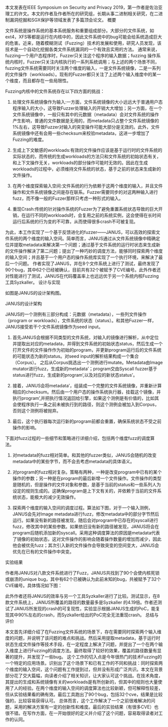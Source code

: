 本文发表在IEEE Symposium on Security and Privacy 2019，第一作者是佐治亚理工的许文。本文的作者及作者所在的研究组，长期从事二进制相关研究，在二进制漏洞挖掘和SGX保护等领域发表了多篇顶会论文。
概要

文件系统是操作系统的基本系统服务和重要组成部分。大部分的文件系统，如ext4，XFS等都是运行在内核中的，因此文件系统中的bug可能会给系统造成巨大的危害。近来，随着模糊测试（Fuzzing）技术的发展和使用，研究人员发现，该技术是一个自动化挖掘各类文件系统漏洞的一个有效且实用的方法。
通常来说，fuzzing一个用户态程序时，Fuzzer只关注这个程序的输入数据；fuzzing 操作系统内核时，Fuzzer只关注内核执行的一系列系统调用；与上述的两个场景不同，fuzzing文件系统需要同时关注两个维度的输入，一是文件系统镜像，二是一系列的文件操作（workloads）。现有的Fuzzer都只关注了上述两个输入维度中的某一个维度，而且都存在一些局限性。

Fuzzing内核中的文件系统存在以下四方面的挑战：

1.  处理文件系统镜像作为输入:一方面，文件系统镜像的大小远远大于普通用户态程序输入的大小，这导致Fuzzer处理输入的开销大大增加；另一方面，在一个文件系统镜像中，一般只有其中的元数据（metadata）会对文件系统的操作产生影响，普通的文件数据是无用的，而metadata只占整个文件系统镜像的1%左右，这导致Fuzzer对输入的突变操作可能大部分是无效的。此外，文件系统镜像中还有会用一些checksum来校验metadata，这进一步增加了Fuzzing的难度。

2.  生成上下文敏感的workloads:有效的文件操作应该是基于运行时的文件系统的实际状态的，而传统的生成workloads的方法只和文件系统的初始状态有关，和上下文操作无关，workloads的部分操作可能时无效的。因此在生成workloads的过程中，必须维持文件系统的状态，基于之前的状态来生成新的文件操作。

3.  在两个维度探索输入空间:文件系统的行为依赖于这两个维度的输入，并且文件操作和文件系统镜像之间是存在联系。Fuzzer需要同步的对这两种输入进行fuzz，而不像一般的Fuzzer那样只考虑一种形式的输入。

4.  重现Crash:传统的针对操作系统的Fuzzer为了避免重置系统状态导致的巨大开销，在运行不同的workloads时，会复用之前的系统实例，这会使得在长时间运行后系统的行为变的不可靠，从而使得很多crash不可被复现。

为此，本工作实现了一个基于反馈进化的fuzzer——JANUS，可以高效的探索文件系统的两个维度的输入空间。简单而言，JANUS通过从文件系统镜像中精确定位并提取metadata来解决第一个问题；通过基于文件系统的运行时状态来生成新的文件操作解决了第二问题；提出了一种巧妙的调度方法，能够同时探索两个维度的输入空间；并且基于一个用户态的操作系统库实现了一个执行环境，来解决了最后一个问题。
作者实现了JANUS，并在8个文件系统上进行了测试，最终发现了90个bug，其中62个已经被确认，目前共有32个被赋予了CVE编号。此外作者还对性能进行了测试，JANUS在代码覆盖率上也远远优于另一个系统内核Fuzzing工具Syzkaller。
设计与实现

如图是JANUS的设计架构图。

JANUS的设计架构

JANUS的一个测例有三部分构成：元数据（metadata），一些列文件操作（program or workloads），文件系统的状态（status）。和其他Fuzzer一样，JANUS接受若干个文件系统镜像作为seed input。

1.  首先JANUS会根据不同类型的文件系统，对输入的镜像进行解析，从中定位并提取出对应的metadata，并得到文件系统的初始状态status，然后生成一个打开文件的文件操作作为初始的program，并更新program运行后的文件系统的可能状态为新的status。对seed input的解析结果构成一个集合（Corpus）。
之后从Corpus挑选出一个测例进行mutate。Metadata由Image mutator进行fuzz，生成新的metadata’；program交由Syscall fuzzer基于status进行fuzz，生成新的program’,以及对应的新状态status’。

2.  接着，JANUS会将metadata’，组装成一个完整的文件系统镜像，并重新计算相应的checksum。然后由一个用户态的操作系统执行器，挂载这个镜像，并执行program’,并把执行情况返回给引擎，如果这个测例是有价值的，比如其会使程序执行一条之前未被执行到的路径，则这个测例会被加入到Corpus，否则这个测例将被抛弃。

3.  最后，这个执行器每次运行新的program前都会重置，确保系统状态不受之前操作的影响。

下面对fuzz过程的一些细节和策略进行详细介绍，包括两个维度fuzz的调度算法。

1.  对metadata的fuzz相对简单。和其他的fuzzer类似，JANUS会随机的改变metadata中的某些字节，而不会去考虑metadata的具体语义。

2.  对program的fuzz相对复杂。策略有两种，一种是改变program中已有的某个操作的参数；另一种是在program的最后新增一个文件操作。文件操作的类型是随机的，但是操作的文件对象和参数，是基于当前的status和一些系列人为设定的规则生成的。这确保program是上下文有关的，并依赖于当前的文件系统状态，能极大的减少无效操作。

3.  探索两个维度的输入空间的调度过程。算法如下图，对于一个输入测例，JANUS会先对Image metadata进行fuzz，修改metadata中的部分字节然后运行。如果没有新的路径被发现，随后会对program中已存在的syscall进行fuzz，修改其中的某些参数。如果依旧没有新的路径被发现，JANUS将会在program后随机添加新的syscall。采用这种调度算法的原因是metadata代表了镜像的初始状态，这对文件操作的影响会随着操作数量的增加而减少，因此他会被优先fuzz；其次引入新的文件操作会导致突变的空间变大，JANUS会 优先在已有的文件操作中突变。

实验结果

作者用JANUS对八款文件系统进行了Fuzz，JANUS共找到了90个会使内核死锁或崩溃的unique bug，其中有62个已被确认为此前未知的bug，共被赋予了32个CVE编号。具体情况如下图：

此外作者还将JANUS的效率与另一个工具Syzkaller进行了比较。测试显示，在8款文件系统上，JANUS所覆盖的路径的数量最多是Syzkaller 的4.19倍。作者还测试了JANUS所发现的crash的可复现性，实验显示根据JANUS生成的PoC，能复现其中90%左右的crash，而Syzkaller给出的PoC完全无法重现crash。
总结与评价

本文首先详细介绍了在Fuzzing文件系统的场景下，存在需要同时探索两个输入维度的问题，并说明了该问题的难点和挑战。然后采用提取metadata，基于运行时状态生成文件操作等技术手段，在一定程度上解决了问题，并提出了一个在两个输入维度上进行Fuzzing的调度方法。最终取得了较好的效果，覆盖的路径数量有显著的提升，并发现了一些bug。
这个工作的切入点是今年很热门的技术Fuzzing的一个特定的应用场景。识别出了这个场景下和已有工作的不同和挑战：同时探索两个维度的输入空间，这个问题有工作提到过，但并没有形成广泛共识。本文在背景部分花了交大篇幅，向读者介绍了相关知识，让大家认可这个挑战。在技术角度，其提出的生成和系统镜像有关的workloads是有所创新的，但其中的规则也大量使用了人的经验。在两个维度的输入空间的调度算法也比较新颖，但可解释性较差，但从实验结果看的确有效。最后工具跑出了90个bug，包括32个cve，结果是比较强的，比较容易获得认可。
总体而言，这个工作解决了一个之前很难解决的问题，采用的解决方案有一定的创新性和难度。最后的实验结果（有很多CVE）也很不错。在写作方面，在一开始很好的定义并介绍了这个问题，容易取得读者对工作的认同。
